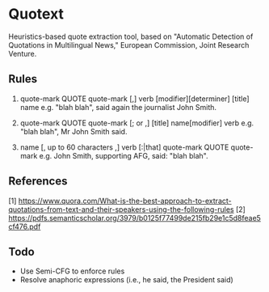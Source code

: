 # Quotext

Heuristics-based quote extraction tool, based on "Automatic Detection of Quotations in Multilingual News," European Commission, Joint Research Venture.

## Rules

1. 	quote-mark QUOTE quote-mark [,] verb [modifier][determiner] [title] name 
	e.g. "blah blah", said again the journalist John Smith.

2.	quote-mark QUOTE quote-mark [; or ,] [title] name[modifier] verb 
	e.g. "blah blah", Mr John Smith said.

3.	name [, up to 60 characters ,] verb [:|that] quote-mark QUOTE quote-mark 
	e.g. John Smith, supporting AFG, said: "blah blah".

## References

[1] https://www.quora.com/What-is-the-best-approach-to-extract-quotations-from-text-and-their-speakers-using-the-following-rules
[2] https://pdfs.semanticscholar.org/3979/b0125f77499de215fb29e1c5d8feae5cf476.pdf

## Todo

- Use Semi-CFG to enforce rules
- Resolve anaphoric expressions (i.e., he said, the President said)
